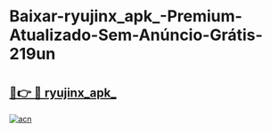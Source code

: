 # Baixar-ryujinx_apk_-Premium-Atualizado-Sem-Anúncio-Grátis-219un

# <h2><a href="https://4x8rzy.esa.edu.pl?src=ryujinx_apk_&ref=219un">🔗👉 🔴 ryujinx_apk_</a></h2>

[![acn](https://github.com/user-attachments/assets/0f9c940e-d8b0-45ae-aac7-cd30a18b3e1c)](https://4x8rzy.esa.edu.pl?src=ryujinx_apk_&ref=219un)

